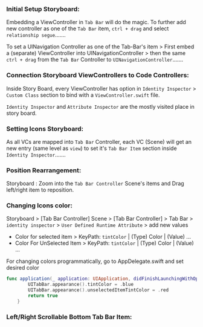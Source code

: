 ### Initial Setup Storyboard:
Embedding a ViewController in `Tab Bar` will do the magic. To further add new controller as one of the `Tab Bar` item, `ctrl + drag` and select `relationship segue`.......

To set a UINavigation Controller as one of the Tab-Bar's item > First embed a (separate) ViewController into UINavigationController > then the same `ctrl + drag` from the `Tab Bar` Controller to `UINavigationController`.......

### Connection Storyboard ViewControllers to Code Controllers:
Inside Story Board, every ViewController has option in `Identity Inspector` > `Custom Class` section to bind with a `ViewController.swift` file.

`Identity Inspector` and `Attribute Inspector` are the mostly visited place in story board.

### Setting Icons Storyboard:
As all VCs are mapped into `Tab Bar` Controller, each VC (Scene) will get an new entry (same level as `view`) to set it's `Tab Bar Item` section inside `Identity Inspector`.......

### Position Rearrangement:
Storyboard : Zoom into the `Tab Bar Controller` Scene's items and Drag left/right item to reposition.

### Changing Icons color:
Storyboard > [Tab Bar Controller] Scene > [Tab Bar Controller] > Tab Bar > `identity inspector` > `User Defined Runtime Attribute` > add new values


- Color for selected item > KeyPath: `tintColor` | (Type) Color | (Value) ...
- Color For UnSelected Item > KeyPath: `tintColor` | (Type) Color | (Value) ...

For changing colors programmatically, go to AppDelegate.swift and set desired color
```swift
func application(_ application: UIApplication, didFinishLaunchingWithOptions launchOptions: [UIApplication.LaunchOptionsKey: Any]?) -> Bool {
        UITabBar.appearance().tintColor = .blue
        UITabBar.appearance().unselectedItemTintColor = .red
        return true
    }
```


### Left/Right Scrollable Bottom Tab Bar Item: